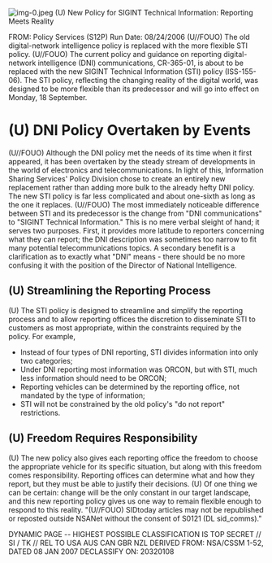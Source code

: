![img-0.jpeg](img-0.jpeg)
(U) New Policy for SIGINT Technical Information: Reporting Meets Reality

FROM:
Policy Services (S12P)
Run Date: 08/24/2006
(U//FOUO) The old digital-network intelligence policy is replaced with the more flexible STI policy.
(U//FOUO) The current policy and guidance on reporting digital-network intelligence (DNI) communications, CR-365-01, is about to be replaced with the new SIGINT Technical Information (STI) policy (ISS-155-06). The STI policy, reflecting the changing reality of the digital world, was designed to be more flexible than its predecessor and will go into effect on Monday, 18 September.

# (U) DNI Policy Overtaken by Events 

(U//FOUO) Although the DNI policy met the needs of its time when it first appeared, it has been overtaken by the steady stream of developments in the world of electronics and telecommunications. In light of this, Information Sharing Services' Policy Division chose to create an entirely new replacement rather than adding more bulk to the already hefty DNI policy. The new STI policy is far less complicated and about one-sixth as long as the one it replaces.
(U//FOUO) The most immediately noticeable difference between STI and its predecessor is the change from "DNI communications" to "SIGINT Technical Information." This is no mere verbal sleight of hand; it serves two purposes. First, it provides more latitude to reporters concerning what they can report; the DNI description was sometimes too narrow to fit many potential telecommunications topics. A secondary benefit is a clarification as to exactly what "DNI" means - there should be no more confusing it with the position of the Director of National Intelligence.

## (U) Streamlining the Reporting Process

(U) The STI policy is designed to streamline and simplify the reporting process and to allow reporting offices the discretion to disseminate STI to customers as most appropriate, within the constraints required by the policy. For example,

- Instead of four types of DNI reporting, STI divides information into only two categories;
- Under DNI reporting most information was ORCON, but with STI, much less information should need to be ORCON;
- Reporting vehicles can be determined by the reporting office, not mandated by the type of information;
- STI will not be constrained by the old policy's "do not report" restrictions.


## (U) Freedom Requires Responsibility

(U) The new policy also gives each reporting office the freedom to choose the appropriate vehicle for its specific situation, but along with this freedom comes responsibility. Reporting offices can determine what and how they report, but they must be able to justify their decisions.
(U) Of one thing we can be certain: change will be the only constant in our target landscape, and this new reporting policy gives us one way to remain flexible enough to respond to this reality.
"(U//FOUO) SIDtoday articles may not be republished or reposted outside NSANet without the consent of S0121 (DL sid_comms)."

DYNAMIC PAGE -- HIGHEST POSSIBLE CLASSIFICATION IS TOP SECRET // SI / TK // REL TO USA AUS CAN GBR NZL
DERIVED FROM: NSA/CSSM 1-52, DATED 08 JAN 2007 DECLASSIFY ON: 20320108
